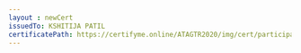 ```yaml
--- 
layout : newCert 
issuedTo: KSHITIJA PATIL 
certificatePath: https://certifyme.online/ATAGTR2020/img/cert/participant/KSHITIJAPATIL_f1645.png
--- 
```

